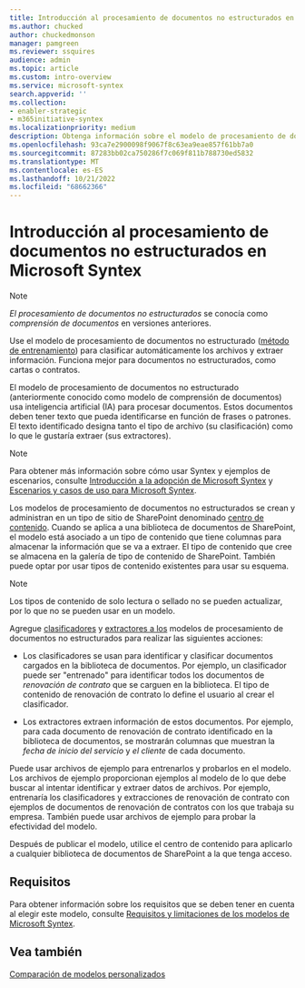 ```yaml
---
title: Introducción al procesamiento de documentos no estructurados en Microsoft Syntex
ms.author: chucked
author: chuckedmonson
manager: pamgreen
ms.reviewer: ssquires
audience: admin
ms.topic: article
ms.custom: intro-overview
ms.service: microsoft-syntex
search.appverid: ''
ms.collection:
- enabler-strategic
- m365initiative-syntex
ms.localizationpriority: medium
description: Obtenga información sobre el modelo de procesamiento de documentos no estructurados en Microsoft Syntex.
ms.openlocfilehash: 93ca7e2900098f9067f8c63ea9eae857f61bb7a0
ms.sourcegitcommit: 87283bb02ca750286f7c069f811b788730ed5832
ms.translationtype: MT
ms.contentlocale: es-ES
ms.lasthandoff: 10/21/2022
ms.locfileid: "68662366"
---
```

# <a name="overview-of-unstructured-document-processing-in-microsoft-syntex"></a>Introducción al procesamiento de documentos no estructurados en Microsoft Syntex

> [!NOTE]
> *El procesamiento de documentos no estructurados* se conocía como *comprensión de documentos* en versiones anteriores.

<!---
</br>

> [!VIDEO https://www.microsoft.com/videoplayer/embed/RE4CSu7]

</br>
--->

Use el modelo de procesamiento de documentos no estructurado ([método de entrenamiento](create-syntex-model.md#train-a-custom-model)) para clasificar automáticamente los archivos y extraer información. Funciona mejor para documentos no estructurados, como cartas o contratos. 

El modelo de procesamiento de documentos no estructurado (anteriormente conocido como modelo de comprensión de documentos) usa inteligencia artificial (IA) para procesar documentos. Estos documentos deben tener texto que pueda identificarse en función de frases o patrones. El texto identificado designa tanto el tipo de archivo (su clasificación) como lo que le gustaría extraer (sus extractores).

> [!NOTE]
> Para obtener más información sobre cómo usar Syntex y ejemplos de escenarios, consulte [Introducción a la adopción de Microsoft Syntex](./adoption-getstarted.md) y [Escenarios y casos de uso para Microsoft Syntex](./adoption-scenarios.md).

Los modelos de procesamiento de documentos no estructurados se crean y administran en un tipo de sitio de SharePoint denominado [centro de contenido](create-a-content-center.md). Cuando se aplica a una biblioteca de documentos de SharePoint, el modelo está asociado a un tipo de contenido que tiene columnas para almacenar la información que se va a extraer. El tipo de contenido que cree se almacena en la galería de tipo de contenido de SharePoint. También puede optar por usar tipos de contenido existentes para usar su esquema.

> [!NOTE]
> Los tipos de contenido de solo lectura o sellado no se pueden actualizar, por lo que no se pueden usar en un modelo.

Agregue [clasificadores](create-a-classifier.md) y [extractores a los](create-an-extractor.md) modelos de procesamiento de documentos no estructurados para realizar las siguientes acciones:

- Los clasificadores se usan para identificar y clasificar documentos cargados en la biblioteca de documentos. Por ejemplo, un clasificador puede ser "entrenado" para identificar todos los documentos de *renovación de contrato* que se carguen en la biblioteca. El tipo de contenido de renovación de contrato lo define el usuario al crear el clasificador.

- Los extractores extraen información de estos documentos. Por ejemplo, para cada documento de renovación de contrato identificado en la biblioteca de documentos, se mostrarán columnas que muestran la *fecha de inicio del servicio* y *el cliente* de cada documento. 

Puede usar archivos de ejemplo para entrenarlos y probarlos en el modelo. Los archivos de ejemplo proporcionan ejemplos al modelo de lo que debe buscar al intentar identificar y extraer datos de archivos. Por ejemplo, entrenaría los clasificadores y extracciones de renovación de contrato con ejemplos de documentos de renovación de contratos con los que trabaja su empresa. También puede usar archivos de ejemplo para probar la efectividad del modelo.

Después de publicar el modelo, utilice el centro de contenido para aplicarlo a cualquier biblioteca de documentos de SharePoint a la que tenga acceso.  

## <a name="requirements"></a>Requisitos

Para obtener información sobre los requisitos que se deben tener en cuenta al elegir este modelo, consulte [Requisitos y limitaciones de los modelos de Microsoft Syntex](requirements-and-limitations.md#unstructured-document-processing).

## <a name="see-also"></a>Vea también

[Comparación de modelos personalizados](difference-between-document-understanding-and-form-processing-model.md)

